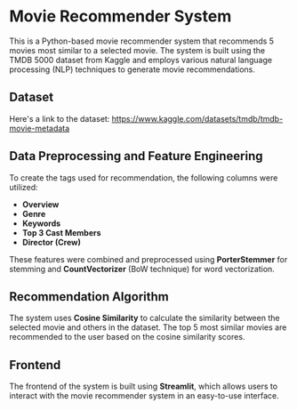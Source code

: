 # Movie Recommender System
This is a Python-based movie recommender system that recommends 5 movies most similar to a selected movie. The system is built using the TMDB 5000 dataset from Kaggle and employs various natural language processing (NLP) techniques to generate movie recommendations.

## Dataset
Here's a link to the dataset: https://www.kaggle.com/datasets/tmdb/tmdb-movie-metadata

## Data Preprocessing and Feature Engineering
To create the tags used for recommendation, the following columns were utilized:
- **Overview**
- **Genre**
- **Keywords**
- **Top 3 Cast Members**
- **Director (Crew)**

These features were combined and preprocessed using **PorterStemmer** for stemming and **CountVectorizer** (BoW technique) for word vectorization.

## Recommendation Algorithm
The system uses **Cosine Similarity** to calculate the similarity between the selected movie and others in the dataset. The top 5 most similar movies are recommended to the user based on the cosine similarity scores.

## Frontend
The frontend of the system is built using **Streamlit**, which allows users to interact with the movie recommender system in an easy-to-use interface.
